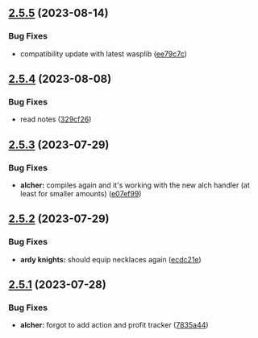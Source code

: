 ## [2.5.5](https://github.com/Torwent/wasp-free/compare/v2.5.4...v2.5.5) (2023-08-14)


### Bug Fixes

* compatibility update with latest wasplib ([ee79c7c](https://github.com/Torwent/wasp-free/commit/ee79c7cbf8acf767ae1d2c7b199a544b51753226))



## [2.5.4](https://github.com/Torwent/wasp-free/compare/v2.5.3...v2.5.4) (2023-08-08)


### Bug Fixes

* read notes ([329cf26](https://github.com/Torwent/wasp-free/commit/329cf26f970d437e81d2c007f815750b660c6911))



## [2.5.3](https://github.com/Torwent/wasp-free/compare/v2.5.2...v2.5.3) (2023-07-29)


### Bug Fixes

* **alcher:** compiles again and it's working with the new alch handler (at least for smaller amounts) ([e07ef99](https://github.com/Torwent/wasp-free/commit/e07ef9934cb4fc60fbd55f06f8764aac4cf1de9c))



## [2.5.2](https://github.com/Torwent/wasp-free/compare/v2.5.1...v2.5.2) (2023-07-29)


### Bug Fixes

* **ardy knights:** should equip necklaces again ([ecdc21e](https://github.com/Torwent/wasp-free/commit/ecdc21ef2db56f7e2992d86e3abc9acb282f17fe))



## [2.5.1](https://github.com/Torwent/wasp-free/compare/v2.5.0...v2.5.1) (2023-07-28)


### Bug Fixes

* **alcher:** forgot to add action and profit tracker ([7835a44](https://github.com/Torwent/wasp-free/commit/7835a44ab6727853795fae8c1717fafab5ae0abc))



